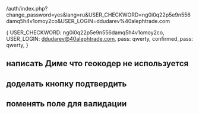 /auth/index.php?change_password=yes&lang=ru&USER_CHECKWORD=ng0i0q22p5e9n556damq5h4v1omoy2co&USER_LOGIN=ddudarev%40alephtrade.com

{
    USER_CHECKWORD: ng0i0q22p5e9n556damq5h4v1omoy2co,
    USER_LOGIN: ddudarev@40alephtrade.com,
    pass: qwerty,
    confirmed_pass: qwerty,
}
 
## написать Диме что геокодер не используется 
## доделать кнопку подтвердить
## поменять поле для валидации




